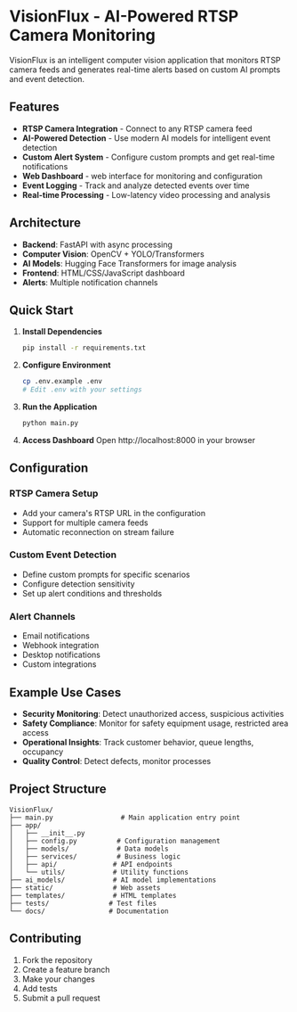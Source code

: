 # VisionFlux - AI-Powered RTSP Camera Monitoring

VisionFlux is an intelligent computer vision application that monitors RTSP camera feeds and generates real-time alerts based on custom AI prompts and event detection.

## Features

- **RTSP Camera Integration** - Connect to any RTSP camera feed
- **AI-Powered Detection** - Use modern AI models for intelligent event detection
- **Custom Alert System** - Configure custom prompts and get real-time notifications
- **Web Dashboard** - web interface for monitoring and configuration
- **Event Logging** - Track and analyze detected events over time
- **Real-time Processing** - Low-latency video processing and analysis

## Architecture

- **Backend**: FastAPI with async processing
- **Computer Vision**: OpenCV + YOLO/Transformers
- **AI Models**: Hugging Face Transformers for image analysis
- **Frontend**: HTML/CSS/JavaScript dashboard
- **Alerts**: Multiple notification channels

## Quick Start

1. **Install Dependencies**

   ```bash
   pip install -r requirements.txt
   ```

2. **Configure Environment**

   ```bash
   cp .env.example .env
   # Edit .env with your settings
   ```

3. **Run the Application**

   ```bash
   python main.py
   ```

4. **Access Dashboard**
   Open http://localhost:8000 in your browser

## Configuration

### RTSP Camera Setup

- Add your camera's RTSP URL in the configuration
- Support for multiple camera feeds
- Automatic reconnection on stream failure

### Custom Event Detection

- Define custom prompts for specific scenarios
- Configure detection sensitivity
- Set up alert conditions and thresholds

### Alert Channels

- Email notifications
- Webhook integration
- Desktop notifications
- Custom integrations

## Example Use Cases

- **Security Monitoring**: Detect unauthorized access, suspicious activities
- **Safety Compliance**: Monitor for safety equipment usage, restricted area access
- **Operational Insights**: Track customer behavior, queue lengths, occupancy
- **Quality Control**: Detect defects, monitor processes

## Project Structure

```
VisionFlux/
├── main.py                 # Main application entry point
├── app/
│   ├── __init__.py
│   ├── config.py          # Configuration management
│   ├── models/            # Data models
│   ├── services/          # Business logic
│   ├── api/              # API endpoints
│   └── utils/            # Utility functions
├── ai_models/            # AI model implementations
├── static/               # Web assets
├── templates/            # HTML templates
├── tests/               # Test files
└── docs/                # Documentation
```

## Contributing

1. Fork the repository
2. Create a feature branch
3. Make your changes
4. Add tests
5. Submit a pull request

